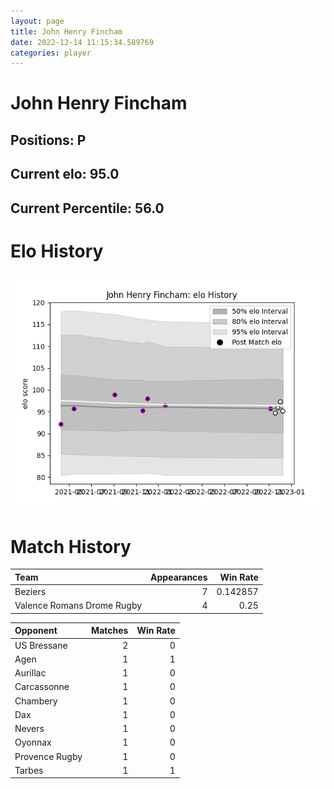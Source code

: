 ```yaml
---  
layout: page  
title: John Henry Fincham  
date: 2022-12-14 11:15:34.589769  
categories: player  
---
```

# John Henry Fincham

## Positions: P

## Current elo: 95.0

## Current Percentile: 56.0

# Elo History


![elo history](history_JohnHenryFincham.png)
# Match History


| Team                       |   Appearances |   Win Rate |
|:---------------------------|--------------:|-----------:|
| Beziers                    |             7 |   0.142857 |
| Valence Romans Drome Rugby |             4 |   0.25     |

| Opponent       |   Matches |   Win Rate |
|:---------------|----------:|-----------:|
| US Bressane    |         2 |          0 |
| Agen           |         1 |          1 |
| Aurillac       |         1 |          0 |
| Carcassonne    |         1 |          0 |
| Chambery       |         1 |          0 |
| Dax            |         1 |          0 |
| Nevers         |         1 |          0 |
| Oyonnax        |         1 |          0 |
| Provence Rugby |         1 |          0 |
| Tarbes         |         1 |          1 |